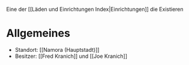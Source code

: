 Eine der [[Läden und Einrichtungen Index|Einrichtungen]] die Existieren

# Allgemeines
- Standort: [[Namora (Hauptstadt)]]
- Besitzer: [[Fred Kranich]] und [[Joe Kranich]]